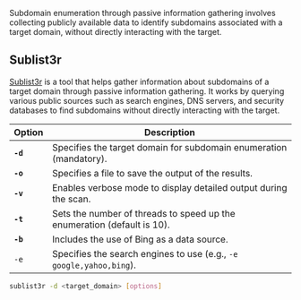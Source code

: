 Subdomain enumeration through passive information gathering involves collecting publicly available data to identify subdomains associated with a target domain, without directly interacting with the target. 

## Sublist3r
[Sublist3r](https://github.com/aboul3la/Sublist3r) is a  tool that helps gather information about subdomains of a target domain through passive information gathering. It works by querying various public sources such as search engines, DNS servers, and security databases to find subdomains without directly interacting with the target.

| Option   | Description                                                             |
| -------- | ----------------------------------------------------------------------- |
| **`-d`** | Specifies the target domain for subdomain enumeration (mandatory).      |
| **`-o`** | Specifies a file to save the output of the results.                     |
| **`-v`** | Enables verbose mode to display detailed output during the scan.        |
| **`-t`** | Sets the number of threads to speed up the enumeration (default is 10). |
| **`-b`** | Includes the use of Bing as a data source.                              |
| `-e`     | Specifies the search engines to use (e.g., `-e google,yahoo,bing`).     |
```bash
sublist3r -d <target_domain> [options]
```
